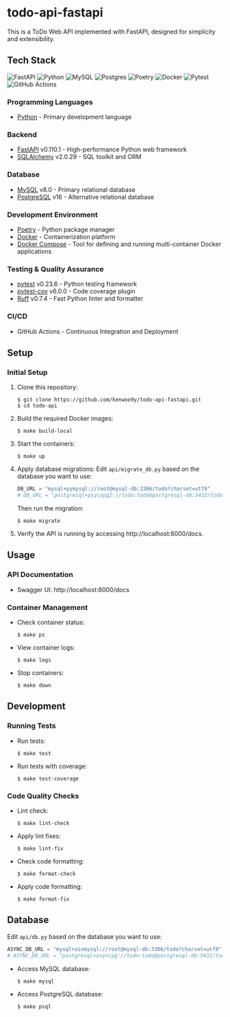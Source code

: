# todo-api-fastapi

This is a ToDo Web API implemented with FastAPI, designed for simplicity and extensibility.

## Tech Stack

![FastAPI](https://img.shields.io/badge/FastAPI-005571?style=for-the-badge&logo=fastapi)
![Python](https://img.shields.io/badge/python-3670A0?style=for-the-badge&logo=python&logoColor=ffdd54)
![MySQL](https://img.shields.io/badge/mysql-4479A1.svg?style=for-the-badge&logo=mysql&logoColor=white)
![Postgres](https://img.shields.io/badge/postgres-%23316192.svg?style=for-the-badge&logo=postgresql&logoColor=white)
![Poetry](https://img.shields.io/badge/Poetry-%233B82F6.svg?style=for-the-badge&logo=poetry&logoColor=0B3D8D)
![Docker](https://img.shields.io/badge/docker-%230db7ed.svg?style=for-the-badge&logo=docker&logoColor=white)
![Pytest](https://img.shields.io/badge/pytest-%23ffffff.svg?style=for-the-badge&logo=pytest&logoColor=2f9fe3)
![GitHub Actions](https://img.shields.io/badge/github%20actions-%232671E5.svg?style=for-the-badge&logo=githubactions&logoColor=white)

### Programming Languages
- [Python](https://www.python.org/) - Primary development language

### Backend
- [FastAPI](https://fastapi.tiangolo.com/) v0.110.1 - High-performance Python web framework
- [SQLAlchemy](https://www.sqlalchemy.org/) v2.0.29 - SQL toolkit and ORM

### Database
- [MySQL](https://www.mysql.com/) v8.0 - Primary relational database
- [PostgreSQL](https://www.postgresql.org/) v16 - Alternative relational database

### Development Environment
- [Poetry](https://python-poetry.org/) - Python package manager
- [Docker](https://www.docker.com/) - Containerization platform
- [Docker Compose](https://docs.docker.com/compose/) - Tool for defining and running multi-container Docker applications

### Testing & Quality Assurance
- [pytest](https://docs.pytest.org/) v0.23.6 - Python testing framework
- [pytest-cov](https://pytest-cov.readthedocs.io/) v6.0.0 - Code coverage plugin
- [Ruff](https://docs.astral.sh/ruff/) v0.7.4 - Fast Python linter and formatter

### CI/CD
- GitHub Actions - Continuous Integration and Deployment

## Setup
### Initial Setup
1. Clone this repository:
    ```
    $ git clone https://github.com/kenwoo9y/todo-api-fastapi.git
    $ cd todo-api
    ```

2. Build the required Docker images:
    ```
    $ make build-local
    ```

3. Start the containers:
    ```
    $ make up
    ```

4. Apply database migrations:
    Edit `api/migrate_db.py` based on the database you want to use:
    ```api/migrate_db.py
    DB_URL = "mysql+pymysql://root@mysql-db:3306/todo?charset=utf8"
    # DB_URL = "postgresql+psycopg2://todo:todo@postgresql-db:5432/todo"
    ```
    Then run the migration:
    ```
    $ make migrate
    ```

5. Verify the API is running by accessing http://localhost:8000/docs.

## Usage
### API Documentation
- Swagger UI: http://localhost:8000/docs

### Container Management
- Check container status:
    ```
    $ make ps
    ```
- View container logs:
    ```
    $ make logs
    ```
- Stop containers:
    ```
    $ make down
    ```

## Development
### Running Tests
- Run tests:
    ```
    $ make test
    ```
- Run tests with coverage:
    ```
    $ make test-coverage
    ```
### Code Quality Checks
- Lint check:
    ```
    $ make lint-check
    ```
- Apply lint fixes:
    ```
    $ make lint-fix
    ```
- Check code formatting:
    ```
    $ make format-check
    ```
- Apply code formatting:
    ```
    $ make format-fix
    ```

## Database
Edit `api/db.py` based on the database you want to use:
```api/db.py
ASYNC_DB_URL = "mysql+aiomysql://root@mysql-db:3306/todo?charset=utf8"
# ASYNC_DB_URL = "postgresql+asyncpg://todo:todo@postgresql-db:5432/todo"
```
- Access MySQL database:
    ```
    $ make mysql
    ```
- Access PostgreSQL database:
    ```
    $ make psql
    ```
